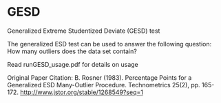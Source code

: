 # GESD
Generalized Extreme Studentized Deviate (GESD) test

The generalized ESD test can be used to answer the following question: 
	How many outliers does the data set contain?

Read  runGESD_usage.pdf for details on usage	

Original Paper Citation:
B. Rosner (1983). Percentage Points for a Generalized ESD Many-Outlier Procedure. Technometrics 25(2), pp. 165-172.
http://www.jstor.org/stable/1268549?seq=1
